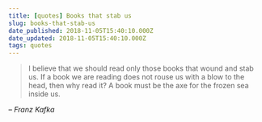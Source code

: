 ```yaml
---
title: [quotes] Books that stab us
slug: books-that-stab-us
date_published: 2018-11-05T15:40:10.000Z
date_updated: 2018-11-05T15:40:10.000Z
tags: quotes
---
```


> I believe that we should read only those books that wound and stab us. If a book we are reading does not rouse us with a blow to the head, then why read it? A book must be the axe for the frozen sea inside us.

*– Franz Kafka*

